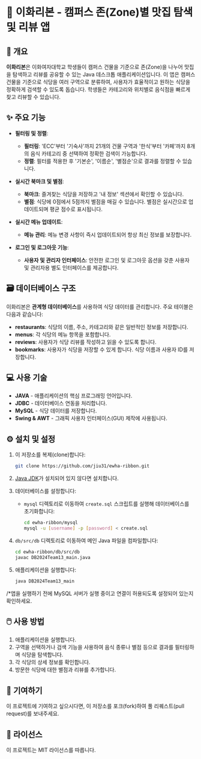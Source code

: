 # 🎀 이화리본 - 캠퍼스 존(Zone)별 맛집 탐색 및 리뷰 앱

## 📖 개요

**이화리본**은 이화여자대학교 학생들이 캠퍼스 건물을 기준으로 존(Zone)을 나누어 맛집을 탐색하고 리뷰를 공유할 수 있는 Java 데스크톱 애플리케이션입니다. 이 앱은 캠퍼스 건물을 기준으로 식당을 여러 구역으로 분류하여, 사용자가 효율적이고 원하는 식당을 정확하게 검색할 수 있도록 돕습니다. 학생들은 카테고리와 위치별로 음식점을 빠르게 찾고 리뷰할 수 있습니다.

## ✨ 주요 기능

  - **필터링 및 정렬**:

      - **필터링**: 'ECC'부터 '기숙사'까지 21개의 건물 구역과 '한식'부터 '카페'까지 8개의 음식 카테고리 중 선택하여 정확한 검색이 가능합니다.
      - **정렬**: 필터를 적용한 후 '기본순', '이름순', '별점순'으로 결과를 정렬할 수 있습니다.

  - **실시간 북마크 및 별점**:

      - **북마크**: 즐겨찾는 식당을 저장하고 '내 정보' 섹션에서 확인할 수 있습니다.
      - **별점**: 식당에 0점에서 5점까지 별점을 매길 수 있습니다. 별점은 실시간으로 업데이트되며 평균 점수로 표시됩니다.

  - **실시간 메뉴 업데이트**:

      - **메뉴 관리**: 메뉴 변경 사항이 즉시 업데이트되어 항상 최신 정보를 보장합니다.

  - **로그인 및 로그아웃 기능**:

      - **사용자 및 관리자 인터페이스**: 안전한 로그인 및 로그아웃 옵션을 갖춘 사용자 및 관리자용 별도 인터페이스를 제공합니다.
   

## 🗃️ 데이터베이스 구조

이화리본은 **관계형 데이터베이스**를 사용하여 식당 데이터를 관리합니다. 주요 테이블은 다음과 같습니다:

  - **restaurants**: 식당의 이름, 주소, 카테고리와 같은 일반적인 정보를 저장합니다.
  - **menus**: 각 식당의 메뉴 항목을 포함합니다.
  - **reviews**: 사용자가 식당 리뷰를 작성하고 읽을 수 있도록 합니다.
  - **bookmarks**: 사용자가 식당을 저장할 수 있게 합니다. 식당 이름과 사용자 ID를 저장합니다.


## 💻 사용 기술

  - **JAVA** - 애플리케이션의 핵심 프로그래밍 언어입니다.
  - **JDBC** - 데이터베이스 연동을 처리합니다.
  - **MySQL** - 식당 데이터를 저장합니다.
  - **Swing & AWT** - 그래픽 사용자 인터페이스(GUI) 제작에 사용됩니다.

## ⚙️ 설치 및 설정

1.  이 저장소를 복제(clone)합니다:

    ```bash
    git clone https://github.com/jiu31/ewha-ribbon.git
    ```

2.  [Java JDK](https://www.oracle.com/java/technologies/javase-downloads.html)가 설치되어 있지 않다면 설치합니다.

3.  데이터베이스를 설정합니다:

      - `mysql` 디렉토리로 이동하여 `create.sql` 스크립트를 실행해 데이터베이스를 초기화합니다:
        ```bash
        cd ewha-ribbon/mysql
        mysql -u [username] -p [password] < create.sql
        ```

4.  `db/src/db` 디렉토리로 이동하여 메인 Java 파일을 컴파일합니다:

    ```bash
    cd ewha-ribbon/db/src/db
    javac DB2024Team13_main.java
    ```

5.  애플리케이션을 실행합니다:

    ```bash
    java DB2024Team13_main
    ```

/*앱을 실행하기 전에 MySQL 서버가 실행 중이고 연결이 허용되도록 설정되어 있는지 확인하세요.

## 🖱️ 사용 방법

1.  애플리케이션을 실행합니다.
2.  구역을 선택하거나 검색 기능을 사용하여 음식 종류나 별점 등으로 결과를 필터링하며 식당을 탐색합니다.
3.  각 식당의 상세 정보를 확인합니다.
4.  방문한 식당에 대한 별점과 리뷰를 추가합니다.


## 🤝 기여하기

이 프로젝트에 기여하고 싶으시다면, 이 저장소를 포크(fork)하여 풀 리퀘스트(pull request)를 보내주세요.

## 📄 라이선스

이 프로젝트는 MIT 라이선스를 따릅니다.

